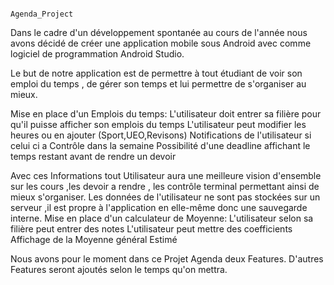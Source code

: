                                                                     Agenda_Project


Dans le cadre d'un développement spontanée au cours de l'année nous avons décidé de créer une application mobile sous Android avec comme logiciel de programmation Android Studio.

Le but de notre application est de permettre à tout étudiant de voir son emploi du temps , de gérer son temps et lui permettre de s'organiser au mieux.

Mise en place d'un Emplois du temps:
L'utilisateur doit entrer sa filière pour qu'il puisse afficher son emplois du temps
L'utilisateur peut modifier les heures ou en ajouter (Sport,UEO,Revisons)
Notifications de l'utilisateur si celui ci a Contrôle dans la semaine
Possibilité d'une deadline affichant le temps restant avant de rendre un devoir

Avec ces Informations tout Utilisateur aura une meilleure vision d'ensemble sur les cours ,les devoir a rendre , les contrôle terminal permettant ainsi de mieux s'organiser.
Les données de l'utilisateur ne sont pas stockées sur un serveur ,il est propre à l'application en elle-même donc une sauvegarde interne.
Mise en place d'un calculateur de Moyenne:
L'utilisateur selon sa filière peut entrer des notes
L'utilisateur peut mettre des coefficients
Affichage de la Moyenne général Estimé

Nous avons pour le moment dans ce Projet Agenda deux Features.
D'autres Features seront ajoutés selon le temps qu'on mettra.
